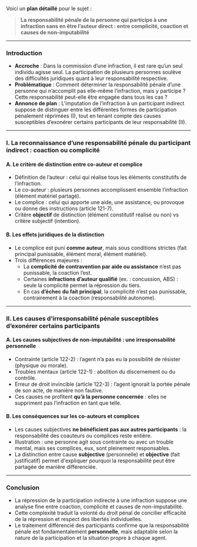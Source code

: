 Voici un **plan détaillé** pour le sujet :

> **La responsabilité pénale de la personne qui participe à une infraction sans en être l’auteur direct : entre complicité, coaction et causes de non-imputabilité**

---

### **Introduction**

- **Accroche** : Dans la commission d’une infraction, il est rare qu’un seul individu agisse seul. La participation de plusieurs personnes soulève des difficultés juridiques quant à leur responsabilité respective.
- **Problématique** : Comment déterminer la responsabilité pénale d’une personne qui n’accomplit pas elle-même l’infraction, mais y participe ? Cette responsabilité peut-elle être engagée dans tous les cas ?
- **Annonce de plan** : L’imputation de l’infraction à un participant indirect suppose de distinguer entre les différentes formes de participation pénalement réprimées (I), tout en tenant compte des causes susceptibles d’exonérer certains participants de leur responsabilité (II).

---

### **I. La reconnaissance d’une responsabilité pénale du participant indirect : coaction ou complicité**

#### A. Le critère de distinction entre co-auteur et complice

- Définition de l’auteur : celui qui réalise tous les éléments constitutifs de l’infraction.
- Le co-auteur : plusieurs personnes accomplissent ensemble l’infraction (élément matériel partagé).
- Le complice : celui qui apporte une aide, une assistance, ou provoque ou donne des instructions (article 121-7).
- Critère **objectif** de distinction (élément constitutif réalisé ou non) vs critère subjectif (intention).

#### B. Les effets juridiques de la distinction

- Le complice est puni **comme auteur**, mais sous conditions strictes (fait principal punissable, élément moral, élément matériel).
- Trois différences majeures :
    - La **complicité de contravention par aide ou assistance** n’est pas punissable, la coaction l’est.
    - Certaines **infractions d’auteur qualifié** (ex. : concussion, ABS) : seule la complicité permet la répression du tiers.
    - En cas **d’échec du fait principal**, la complicité n’est pas punissable, contrairement à la coaction (responsabilité autonome).

---

### **II. Les causes d’irresponsabilité pénale susceptibles d’exonérer certains participants**

#### A. Les causes subjectives de non-imputabilité : une irresponsabilité personnelle

- Contrainte (article 122-2) : l’agent n’a pas eu la possibilité de résister (physique ou morale).
- Troubles mentaux (article 122-1) : abolition du discernement ou du contrôle.
- Erreur de droit invincible (article 122-3) : l’agent ignorait la portée pénale de son acte, de manière non fautive.
- Ces causes ne profitent **qu’à la personne concernée** : elles ne suppriment pas l’infraction en tant que telle.

#### B. Les conséquences sur les co-auteurs et complices

- Les causes subjectives **ne bénéficient pas aux autres participants** : la responsabilité des coauteurs ou complices reste entière.
- Illustration : une personne agit sous contrainte ou avec un trouble mental, mais ses complices, eux, sont pleinement responsables.
- La distinction entre cause **subjective** (personnelle) et **objective** (fait justificatif) permet d'expliquer pourquoi la responsabilité peut être partagée de manière différenciée.

---

### **Conclusion**

- La répression de la participation indirecte à une infraction suppose une analyse fine entre coaction, complicité et causes de non-imputabilité.
- Cette complexité traduit la volonté du droit pénal de concilier efficacité de la répression et respect des libertés individuelles.
- Le traitement différencié des participants confirme que la responsabilité pénale est fondamentalement **personnelle**, mais adaptable selon la nature de la participation et la situation propre à chaque agent.
